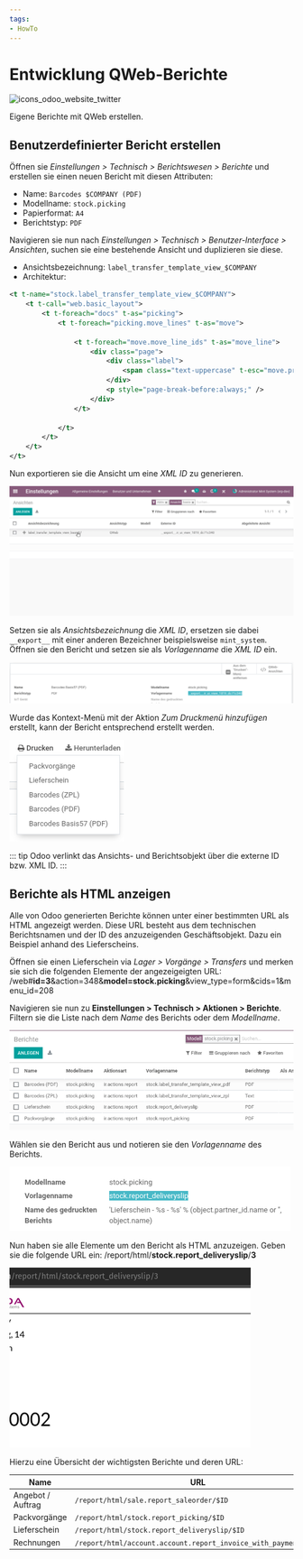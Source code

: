 ```yaml
---
tags:
- HowTo
---
```

# Entwicklung QWeb-Berichte
![icons_odoo_website_twitter](assets/icons_odoo_website_twitter.png)

Eigene Berichte mit QWeb erstellen.

## Benutzerdefinierter Bericht erstellen

Öffnen sie *Einstellungen > Technisch > Berichtswesen > Berichte* und erstellen sie einen neuen Bericht mit diesen Attributen:

* Name: `Barcodes $COMPANY (PDF)`
* Modellname: `stock.picking`
* Papierformat: `A4`
* Berichtstyp: `PDF`

Navigieren sie nun nach *Einstellungen > Technisch > Benutzer-Interface > Ansichten*, suchen sie eine bestehende Ansicht und duplizieren sie diese.

* Ansichtsbezeichnung: `label_transfer_template_view_$COMPANY`
* Architektur:

```xml
<t t-name="stock.label_transfer_template_view_$COMPANY">
    <t t-call="web.basic_layout">
        <t t-foreach="docs" t-as="picking">
            <t t-foreach="picking.move_lines" t-as="move">

                <t t-foreach="move.move_line_ids" t-as="move_line">
                    <div class="page">
                        <div class="label">
                            <span class="text-uppercase" t-esc="move.product_id.name"/>
                        </div>
                        <p style="page-break-before:always;" />
                    </div>
                </t>

            </t>
        </t>
    </t>
</t>
```

Nun exportieren sie die Ansicht um eine *XML ID* zu generieren.

![QWeb-Berichte XML ID generieren](assets/QWeb-Berichte%20XML%20ID%20generieren.gif)

Setzen sie als *Ansichtsbezeichnung* die *XML ID*, ersetzen sie dabei `__export__` mit einer anderen Bezeichner beispielsweise `mint_system`. Öffnen sie den Bericht und setzen sie als *Vorlagenname* die *XML ID* ein.

![](assets/QWeb-Berichte%20Vorlagenname%20setzen.png)

Wurde das Kontext-Menü mit der Aktion *Zum Druckmenü hinzufügen* erstellt, kann der Bericht entsprechend erstellt werden.

![](assets/QWeb-Berichte%20Drucken.png)

::: tip
Odoo verlinkt das Ansichts- und Berichtsobjekt über die externe ID bzw. XML ID.
:::

## Berichte als HTML anzeigen

Alle von Odoo generierten Berichte können unter einer bestimmten URL als HTML angezeigt werden. Diese URL besteht aus dem technischen Berichtsnamen und der ID des anzuzeigenden Geschäftsobjekt. Dazu ein Beispiel anhand des Lieferscheins.

Öffnen sie einen Lieferschein via *Lager > Vorgänge > Transfers* und merken sie sich die folgenden Elemente der angezeigeigten URL: /web#**id=3**&action=348&**model=stock.picking**&view_type=form&cids=1&menu_id=208

Navigieren sie nun zu **Einstellungen > Technisch > Aktionen > Berichte**. Filtern sie die Liste nach dem *Name* des Berichts oder dem *Modellname*.

![](assets/Entwicklung%20Berichte%20filtern.png)

Wählen sie den Bericht aus und notieren sie den *Vorlagenname* des Berichts.

![](assets/Entwicklung%20Bericht%20Vorlagenname.png)

Nun haben sie alle Elemente um den Bericht als HTML anzuzeigen. Geben sie die folgende URL ein: /report/html/**stock.report_deliveryslip**/**3**

![](assets/Entwicklung%20Bericht%20angezeigt.png)

Hierzu eine Übersicht der wichtigsten Berichte und deren URL:

| Name              | URL                                                             |
| ----------------- | --------------------------------------------------------------- |
| Angebot / Auftrag | `/report/html/sale.report_saleorder/$ID`                        |
| Packvorgänge      | `/report/html/stock.report_picking/$ID`                         |
| Lieferschein      | `/report/html/stock.report_deliveryslip/$ID`                    |
| Rechnungen        | `/report/html/account.account.report_invoice_with_payments/$ID` |
